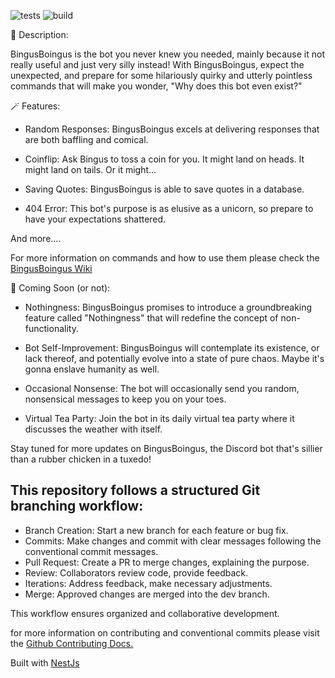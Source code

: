![tests](https://github.com/blvckleg/bingusboingus/actions/workflows/docker-test.yml/badge.svg) ![build](https://github.com/blvckleg/bingusboingus/actions/workflows/docker-dev.yml/badge.svg)

🤖 Description:

BingusBoingus is the bot you never knew you needed, mainly because it not really useful and just very silly instead! With BingusBoingus, expect the unexpected, and prepare for some hilariously quirky and utterly pointless commands that will make you wonder, "Why does this bot even exist?"

🪄 Features:

- Random Responses: BingusBoingus excels at delivering responses that are both baffling and comical.

- Coinflip: Ask Bingus to toss a coin for you. It might land on heads. It might land on tails. Or it might...

- Saving Quotes: BingusBoingus is able to save quotes in a database.

- 404 Error: This bot's purpose is as elusive as a unicorn, so prepare to have your expectations shattered.

And more....

For more information on commands and how to use them please check the [BingusBoingus Wiki](https://github.com/Blvckleg/BingusBoingus/wiki)

🎉 Coming Soon (or not):

- Nothingness: BingusBoingus promises to introduce a groundbreaking feature called "Nothingness" that will redefine the concept of non-functionality.

- Bot Self-Improvement: BingusBoingus will contemplate its existence, or lack thereof, and potentially evolve into a state of pure chaos. Maybe it's gonna enslave humanity as well.

- Occasional Nonsense: The bot will occasionally send you random, nonsensical messages to keep you on your toes.

- Virtual Tea Party: Join the bot in its daily virtual tea party where it discusses the weather with itself.

Stay tuned for more updates on BingusBoingus, the Discord bot that's sillier than a rubber chicken in a tuxedo!

## This repository follows a structured Git branching workflow:

- Branch Creation: Start a new branch for each feature or bug fix.
- Commits: Make changes and commit with clear messages following the conventional commit messages.
- Pull Request: Create a PR to merge changes, explaining the purpose.
- Review: Collaborators review code, provide feedback.
- Iterations: Address feedback, make necessary adjustments.
- Merge: Approved changes are merged into the dev branch.

This workflow ensures organized and collaborative development.

for more information on contributing and conventional commits please visit the [Github Contributing Docs.](https://github.com/github/docs/blob/main/CONTRIBUTING.md)

Built with [NestJs](https://github.com/nestjs)
